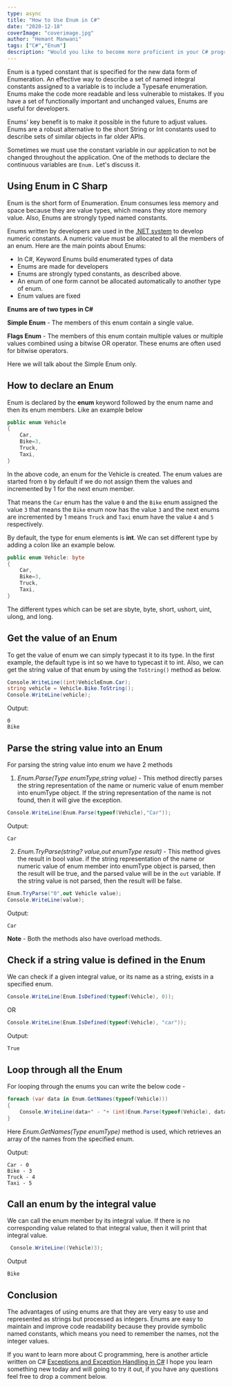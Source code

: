```yaml
---
type: async
title: "How to Use Enum in C#"
date: "2020-12-18"
coverImage: "coverimage.jpg"
author: "Hemant Manwani"
tags: ["C#","Enum"]
description: "Would you like to become more proficient in your C# programming in the use of enums? To learn the basics and use cases for Enum in C#, read this post."
---
```


Enum is a typed constant that is specified for the new data form of Enumeration. An effective way to describe a set of named integral constants assigned to a variable is to include a Typesafe enumeration. Enums make the code more readable and less vulnerable to mistakes. If you have a set of functionally important and unchanged values, Enums are useful for developers.

Enums' key benefit is to make it possible in the future to adjust values. Enums are a robust alternative to the short String or Int constants used to describe sets of similar objects in far older APIs.
 
Sometimes we must use the constant variable in our application to not be changed throughout the application. One of the methods to declare the continuous variables are `Enum.` Let's discuss it.
 
## Using Enum in C Sharp
 
Enum is the short form of Enumeration. Enum consumes less memory and space because they are value types, which means they store memory value. Also, Enums are strongly typed named constants. 

Enums written by developers are used in the [.NET system](https://en.wikipedia.org/wiki/.NET_Framework) to develop numeric constants. A numeric value must be allocated to all the members of an enum. Here are the main points about Enums:

- In C#, Keyword Enums build enumerated types of data
- Enums are made for developers
- Enums are strongly typed constants, as described above.
- An enum of one form cannot be allocated automatically to another type of enum.
- Enum values are fixed
 
**Enums are of two types in C#**
 
**Simple Enum** - The members of this enum contain a single value.
 
**Flags Enum** - The members of this enum contain multiple values or multiple values combined using a bitwise OR operator. These enums are often used for bitwise operators.
 
Here we will talk about the Simple Enum only.
 
## How to declare an Enum
 
Enum is declared by the **enum** keyword followed by the enum name and then its enum members. Like an example below
 
```c#
public enum Vehicle
{
    Car,
    Bike=3,
    Truck,
    Taxi,
}
```
 
In the above code, an enum for the Vehicle is created. The enum values are started from `0` by default if we do not assign them the values and incremented by 1 for the next enum member. 
 
That means the `Car` enum has the value `0` and the `Bike` enum assigned the value `3` that means the `Bike` enum now has the value `3` and the next enums are incremented by 1 means `Truck` and `Taxi` enum have the value `4` and `5` respectively.
 
By default, the type for enum elements is **int**. We can set different type by adding a colon like an example below. 
```c#
public enum Vehicle: byte
{
    Car,
    Bike=3,
    Truck,
    Taxi,
}
```
The different types which can be set are sbyte, byte, short, ushort, uint, ulong, and long.
 
## Get the value of an Enum
 
To get the value of enum we can simply typecast it to its type. In the first example, the default type is int so we have to typecast it to int. Also, we can get the string value of that enum by using the `ToString()` method as below.
 
```c#
Console.WriteLine((int)VehicleEnum.Car);
string vehicle = Vehicle.Bike.ToString();
Console.WriteLine(vehicle);
```
 
Output: 
```
0
Bike
```
 
## Parse the string value into an Enum
 
For parsing the string value into enum we have 2 methods
 
1. *Enum.Parse(Type enumType,string value)* - This method directly parses the string representation of the name or numeric value of enum member into enumType object. If the string representation of the name is not found, then it will give the exception.
 
```c#
Console.WriteLine(Enum.Parse(typeof(Vehicle),"Car"));
```
Output:
```
Car
```
2. *Enum.TryParse(string? value,out enumType result)* - This method gives the result in bool value. if the string representation of the name or numeric value of enum member into enumType object is parsed, then the result will be true, and the parsed value will be in the `out` variable. If the string value is not parsed, then the result will be false.
 
 
```c#
Enum.TryParse("0",out Vehicle value);
Console.WriteLine(value);
```
Output:
```
Car
```
 
**Note** - Both the methods also have overload methods.
 
## Check if a string value is defined in the Enum
 
We can check if a given integral value, or its name as a string, exists in a specified enum.
 
```c#
Console.WriteLine(Enum.IsDefined(typeof(Vehicle), 0));
```
OR
```c#
Console.WriteLine(Enum.IsDefined(typeof(Vehicle), "car"));
```
Output:
```
True
```
## Loop through all the Enum
 
For looping through the enums you can write the below code -
 
```c#
foreach (var data in Enum.GetNames(typeof(Vehicle)))
{
    Console.WriteLine(data+" - "+ (int)Enum.Parse(typeof(Vehicle), data));
}
```
Here *Enum.GetNames(Type enumType)* method is used, which retrieves an array of the names from the specified enum.
 
Output:
```
Car - 0
Bike - 3
Truck - 4
Taxi - 5
```
 
## Call an enum by the integral value
 
We can call the enum member by its integral value. If there is no corresponding value related to that integral value, then it will print that integral value.
 
```c#
 Console.WriteLine((Vehicle)3);
```
 
Output
```
Bike
```
 
## Conclusion
 
The advantages of using enums are that they are very easy to use and represented as strings but processed as integers. Enums are easy to maintain and improve code readability because they provide symbolic named constants, which means you need to remember the names, not the integer values.

If you want to learn more about C programming, here is another article written on C# [Exceptions and Exception Handling in C#](https://www.loginradius.com/blog/async/exception_handling_in_csharp/) I hope you learn something new today and will going to try it out, if you have any questions feel free to drop a comment below.
